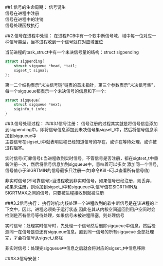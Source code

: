 ##1.信号的生命周期：
信号诞生  
信号在进程中注册  
信号在进程中的注销  
信号处理函数执行  

##2.信号在进程中处理：
在进程PCB中有一个软中断信号域，域中每一位对应一种信号类型，当本进程收到一个信号就在对应域置位  

当前进程的task_struct中有一个未决信号量的结构：struct sigpending   
```c
struct sigpending{
    struct sigqueue *head, *tail;
    sigset_t signal;
};
```
第一二个结构表示“未决信号链”链表的首末指针，第三个参数表示“未决信号集”，每一个sigqueue都表示一个未决信号的信息和下一个:   
```c
struct sigqueue{
    struct sigqueue *next;
    siginfo_t info;
}
```

##3.信号处理过程：
###3.1信号注册：
 信号注册的过程其实就是将信号信息添加到sigpending中，即将信号信息添加到未决信号集sigset_t中，然后将信号信息添加到sigqueue中  
 主要信号在sigset_t中就表明进程已经知道信号的存在，或许在等待处理，或许被进程阻塞。  
 
 实时信号(可靠信号):当进程收到实时信号，不管信号是否注册，都在sigtset_t中重新注册一次，然后将信号信息加到sigqueue中，意味着可以多次
 添加同一个信号,信号值小于SIGRTMIN的信号最多只注册一次(命令Kill -l可以查看所有信号值)     
 
 非实时信号(不可靠信号):当进程收到非实时信号，如果信号已经注册，则丢弃，如果未注册，则添加到sigset_t中和sigqueue中,信号值在SIGRTMIN及SIGRTMAX之间的信号，只要被进程接收到就被注册  
 
###3.2信号执行：
 执行时机:内核处理一个进程收到的软中断信号是在该进程的上下文中，因此，进程必须处于运行状态,因此在其从内核空间返回到用户空间时会检测是否有信号等待处理，如果信号未被进程阻塞，则处理信号  
 
 实时信号：处理实时信号时，先处理一个信号然后删除sigqueue中信息，然后检测同一在信号是否还有sigqueue信息，直到同一信号的所有sigqueue
 全部处理完，才会将信号从sigset_t移除   
 
 非实时信号：处理完sigqueue中信息之后就会将对应的sigset_t中信息移除   
 
###3.3信号安装：
 
 
 
 
 

